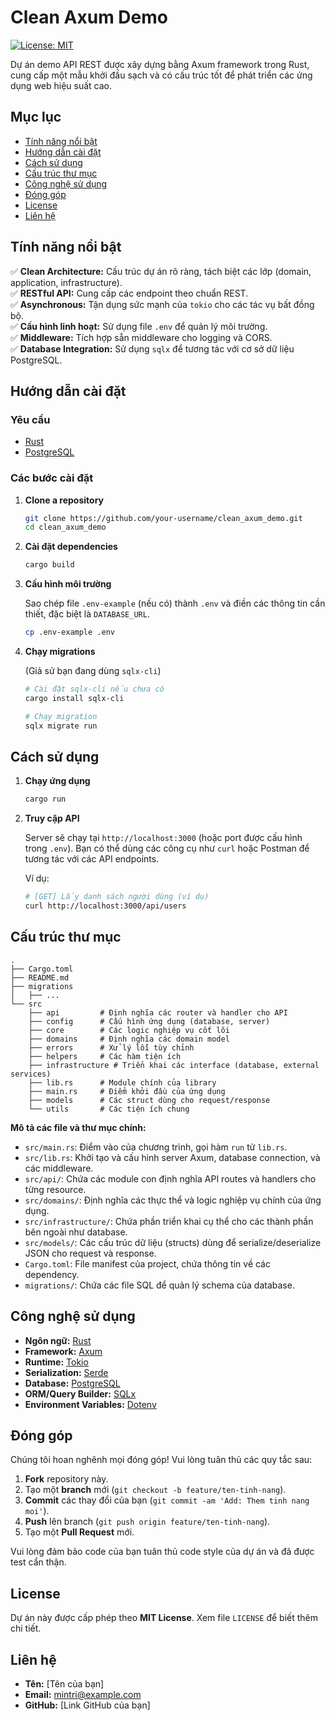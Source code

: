 # Clean Axum Demo

[![License: MIT](https://img.shields.io/badge/License-MIT-yellow.svg)](https://opensource.org/licenses/MIT)

Dự án demo API REST được xây dựng bằng Axum framework trong Rust, cung cấp một mẫu khởi đầu sạch và có cấu trúc tốt để phát triển các ứng dụng web hiệu suất cao.

## Mục lục

- [Tính năng nổi bật](#tính-năng-nổi-bật)
- [Hướng dẫn cài đặt](#hướng-dẫn-cài-đặt)
- [Cách sử dụng](#cách-sử-dụng)
- [Cấu trúc thư mục](#cấu-trúc-thư-mục)
- [Công nghệ sử dụng](#công-nghệ-sử-dụng)
- [Đóng góp](#đóng-góp)
- [License](#license)
- [Liên hệ](#liên-hệ)

## Tính năng nổi bật

✅ **Clean Architecture:** Cấu trúc dự án rõ ràng, tách biệt các lớp (domain, application, infrastructure).  
✅ **RESTful API:** Cung cấp các endpoint theo chuẩn REST.  
✅ **Asynchronous:** Tận dụng sức mạnh của `tokio` cho các tác vụ bất đồng bộ.  
✅ **Cấu hình linh hoạt:** Sử dụng file `.env` để quản lý môi trường.  
✅ **Middleware:** Tích hợp sẵn middleware cho logging và CORS.  
✅ **Database Integration:** Sử dụng `sqlx` để tương tác với cơ sở dữ liệu PostgreSQL.

## Hướng dẫn cài đặt

### Yêu cầu

- [Rust](https://www.rust-lang.org/tools/install)
- [PostgreSQL](https://www.postgresql.org/download/)

### Các bước cài đặt

1.  **Clone a repository**

    ```bash
    git clone https://github.com/your-username/clean_axum_demo.git
    cd clean_axum_demo
    ```

2.  **Cài đặt dependencies**

    ```bash
    cargo build
    ```

3.  **Cấu hình môi trường**

    Sao chép file `.env-example` (nếu có) thành `.env` và điền các thông tin cần thiết, đặc biệt là `DATABASE_URL`.

    ```bash
    cp .env-example .env
    ```

4.  **Chạy migrations**

    (Giả sử bạn đang dùng `sqlx-cli`)
    ```bash
    # Cài đặt sqlx-cli nếu chưa có
    cargo install sqlx-cli
    
    # Chạy migration
    sqlx migrate run
    ```

## Cách sử dụng

1.  **Chạy ứng dụng**

    ```bash
    cargo run
    ```

2.  **Truy cập API**

    Server sẽ chạy tại `http://localhost:3000` (hoặc port được cấu hình trong `.env`). Bạn có thể dùng các công cụ như `curl` hoặc Postman để tương tác với các API endpoints.

    Ví dụ:
    ```bash
    # [GET] Lấy danh sách người dùng (ví dụ)
    curl http://localhost:3000/api/users
    ```

## Cấu trúc thư mục

```
.
├── Cargo.toml
├── README.md
├── migrations
│   ├── ...
└── src
    ├── api         # Định nghĩa các router và handler cho API
    ├── config      # Cấu hình ứng dụng (database, server)
    ├── core        # Các logic nghiệp vụ cốt lõi
    ├── domains     # Định nghĩa các domain model
    ├── errors      # Xử lý lỗi tùy chỉnh
    ├── helpers     # Các hàm tiện ích
    ├── infrastructure # Triển khai các interface (database, external services)
    ├── lib.rs      # Module chính của library
    ├── main.rs     # Điểm khởi đầu của ứng dụng
    ├── models      # Các struct dùng cho request/response
    └── utils       # Các tiện ích chung
```

**Mô tả các file và thư mục chính:**

-   `src/main.rs`: Điểm vào của chương trình, gọi hàm `run` từ `lib.rs`.
-   `src/lib.rs`: Khởi tạo và cấu hình server Axum, database connection, và các middleware.
-   `src/api/`: Chứa các module con định nghĩa API routes và handlers cho từng resource.
-   `src/domains/`: Định nghĩa các thực thể và logic nghiệp vụ chính của ứng dụng.
-   `src/infrastructure/`: Chứa phần triển khai cụ thể cho các thành phần bên ngoài như database.
-   `src/models/`: Các cấu trúc dữ liệu (structs) dùng để serialize/deserialize JSON cho request và response.
-   `Cargo.toml`: File manifest của project, chứa thông tin về các dependency.
-   `migrations/`: Chứa các file SQL để quản lý schema của database.

## Công nghệ sử dụng

-   **Ngôn ngữ:** [Rust](https://www.rust-lang.org/)
-   **Framework:** [Axum](https://github.com/tokio-rs/axum)
-   **Runtime:** [Tokio](https://tokio.rs/)
-   **Serialization:** [Serde](https://serde.rs/)
-   **Database:** [PostgreSQL](https://www.postgresql.org/)
-   **ORM/Query Builder:** [SQLx](https://github.com/launchbadge/sqlx)
-   **Environment Variables:** [Dotenv](https://github.com/dotenv-rs/dotenv)

## Đóng góp

Chúng tôi hoan nghênh mọi đóng góp! Vui lòng tuân thủ các quy tắc sau:

1.  **Fork** repository này.
2.  Tạo một **branch** mới (`git checkout -b feature/ten-tinh-nang`).
3.  **Commit** các thay đổi của bạn (`git commit -am 'Add: Them tinh nang moi'`).
4.  **Push** lên branch (`git push origin feature/ten-tinh-nang`).
5.  Tạo một **Pull Request** mới.

Vui lòng đảm bảo code của bạn tuân thủ code style của dự án và đã được test cẩn thận.

## License

Dự án này được cấp phép theo **MIT License**. Xem file `LICENSE` để biết thêm chi tiết.

## Liên hệ

-   **Tên:** [Tên của bạn]
-   **Email:** mintri@example.com
-   **GitHub:** [Link GitHub của bạn]
